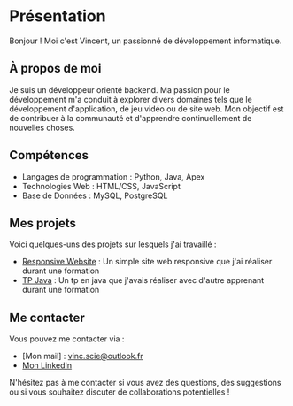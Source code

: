 # Présentation

Bonjour ! Moi c'est Vincent, un passionné de développement informatique. 

## À propos de moi

Je suis un développeur orienté backend. Ma passion pour le développement m'a conduit à explorer divers domaines tels que le développement d'application, de jeu vidéo ou de site web. Mon objectif est de contribuer à la communauté et d'apprendre continuellement de nouvelles choses.

## Compétences

- Langages de programmation : Python, Java, Apex
- Technologies Web : HTML/CSS, JavaScript
- Base de Données : MySQL, PostgreSQL

## Mes projets

Voici quelques-uns des projets sur lesquels j'ai travaillé :

- [Responsive Website](https://github.com/VincSci/ResponsiveWebsite) : Un simple site web responsive que j'ai réaliser durant une formation
- [TP Java](https://github.com/VincSci/TP_Java) : Un tp en java que j'avais réaliser avec d'autre apprenant durant une formation

## Me contacter

Vous pouvez me contacter via :

- [Mon mail] : vinc.scie@outlook.fr
- [Mon LinkedIn](https://www.linkedin.com/in/vincent-scicluna)

N'hésitez pas à me contacter si vous avez des questions, des suggestions ou si vous souhaitez discuter de collaborations potentielles !
